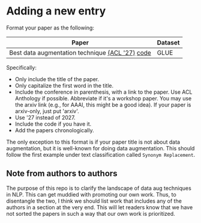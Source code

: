 # Adding a new entry

Format your paper as the following:

| Paper |  Dataset |
| -- | -- | 
| Best data augmentation technique [(ACL '27)](https://github.com/styfeng/DataAug4NLP/) [code](https://github.com/styfeng/DataAug4NLP/) |  GLUE |

Specifically:

- Only include the title of the paper.
- Only capitalize the first word in the title. 
- Include the conference in parenthesis, with a link to the paper. Use ACL Anthology if possible. Abbreviate if it's a workshop paper. You may use the arxiv link (e.g., for AAAI, this might be a good idea). If your paper is arxiv-only, just put 'arxiv'.
- Use '27 instead of 2027. 
- Include the code if you have it.
- Add the papers chronologically. 

The only exception to this format is if your paper title is not about data augmentation, but it is well-known for doing data augmentation. 
This should follow the first example under text classification called `Synonym Replacement`.  

## Note from authors to authors 
The purpose of this repo is to clarify the landscape of data aug techniques in NLP. This can get muddied with promoting our own work.
Thus, to disentangle the two, I think we should list work that includes any of the authors in a section at the very end. 
This will let readers know that we have not sorted the papers in such a way that our own work is prioritized. 
